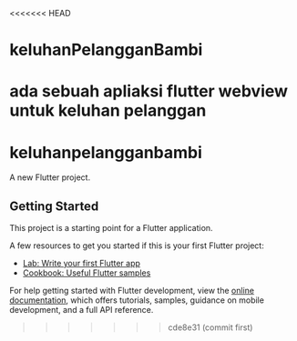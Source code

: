 <<<<<<< HEAD
# keluhanPelangganBambi
ada sebuah apliaksi flutter webview untuk keluhan pelanggan
=======
# keluhanpelangganbambi

A new Flutter project.

## Getting Started

This project is a starting point for a Flutter application.

A few resources to get you started if this is your first Flutter project:

- [Lab: Write your first Flutter app](https://docs.flutter.dev/get-started/codelab)
- [Cookbook: Useful Flutter samples](https://docs.flutter.dev/cookbook)

For help getting started with Flutter development, view the
[online documentation](https://docs.flutter.dev/), which offers tutorials,
samples, guidance on mobile development, and a full API reference.
>>>>>>> cde8e31 (commit first)
